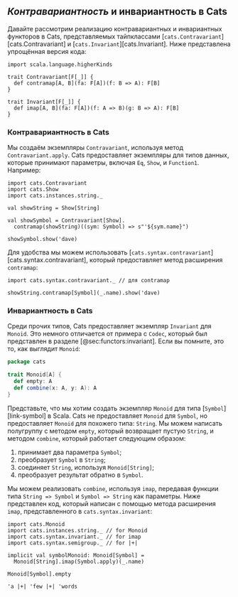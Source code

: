 ## *Контравариантность* и инвариантность в Cats

Давайте рассмотрим реализацию
контравариантных и инвариантных функторов в Cats,
представляемых тайпклассами [`cats.Contravariant`][cats.Contravariant]
и [`cats.Invariant`][cats.Invariant].
Ниже представлена упрощённая версия кода:

```tut:book:invisible
import scala.language.higherKinds
```

```tut:book:silent
trait Contravariant[F[_]] {
  def contramap[A, B](fa: F[A])(f: B => A): F[B]
}

trait Invariant[F[_]] {
  def imap[A, B](fa: F[A])(f: A => B)(g: B => A): F[B]
}
```

### Контравариантность в Cats

Мы создаём экземпляры `Contravariant`,
используя метод `Contravariant.apply`.
Cats предоставляет экземпляры для типов данных, которые принимают параметры,
включая `Eq`, `Show`, и `Function1`.
Например:

```tut:book:silent:reset
import cats.Contravariant
import cats.Show
import cats.instances.string._

val showString = Show[String]

val showSymbol = Contravariant[Show].
  contramap(showString)((sym: Symbol) => s"'${sym.name}")
```

```tut:book
showSymbol.show('dave)
```

Для удобства мы можем использовать
[`cats.syntax.contravariant`][cats.syntax.contravariant],
который предоставляет метод расширения `contramap`:

```tut:book:silent
import cats.syntax.contravariant._ // для contramap
```

```tut:book
showString.contramap[Symbol](_.name).show('dave)
```

### Инвариантность в Cats

Среди прочих типов,
Cats предоставляет экземпляр `Invariant` для `Monoid`.
Это немного отличается от примера с `Codec`,
который был представлен в разделе [@sec:functors:invariant].
Если вы помните, это то, как выглядит `Monoid`:

```scala
package cats

trait Monoid[A] {
  def empty: A
  def combine(x: A, y: A): A
}
```

Представьте, что мы хотим создать экземпляр `Monoid`
для типа [`Symbol`][link-symbol] в Scala.
Cats не предоставляет `Monoid` для `Symbol`,
но предоставляет `Monoid` для похожего типа: `String`.
Мы можем написать полугруппу с
методом `empty`, который возвращает пустую `String`,
и методом `combine`, который работает следующим образом:

1. принимает два параметра `Symbol`;
2. преобразует `Symbol` в `String`;
3. соединяет `String`, используя `Monoid[String]`;
4. преобразует результат обратно в `Symbol`.

Мы можем реализовать `combine`, используя `imap`,
передавая функции типа `String => Symbol`
и `Symbol => String` как параметры.
Ниже представлен код, который написан с помощью
метода расширения `imap`,
представленного в `cats.syntax.invariant`:

```tut:book:silent
import cats.Monoid
import cats.instances.string._ // for Monoid
import cats.syntax.invariant._ // for imap
import cats.syntax.semigroup._ // for |+|

implicit val symbolMonoid: Monoid[Symbol] =
  Monoid[String].imap(Symbol.apply)(_.name)
```

```tut:book
Monoid[Symbol].empty

'a |+| 'few |+| 'words
```
